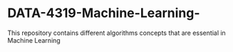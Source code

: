 # DATA-4319-Machine-Learning-
This repository contains different algorithms concepts that are essential in Machine Learning 
